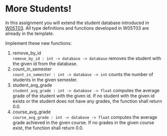 # More Students!
In this assignment you will extend the student database introduced in [W05T03](../Tutorial_03_StudentDatabase/). All type definitions and functions developed in W05T03 are already in the template.

Implement these new functions:

1. remove_by_id  
    ```remove_by_id : int -> database -> database``` removes the student with the given id from the database.
2. count_in_semester  
    ```count_in_semester : int -> database -> int``` counts the number of students in the given semester.
3. student_avg_grade  
    ```student_avg_grade : int -> database -> float``` computes the average grade of the student with the given id. If no student with the given id exists or the student does not have any grades, the function shall return 0.0.
4. course_avg_grade  
    ```course_avg_grade : int -> database -> float``` computes the average grade achieved in the given course. If no grades in the given course exist, the function shall return 0.0.